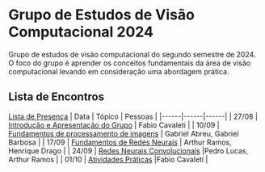 # Grupo de Estudos de Visão Computacional 2024
Grupo de estudos de visão computacional do segundo semestre de 2024. O foco do grupo é aprender os conceitos fundamentais da área de visão computacional levando em consideração uma abordagem prática.

## Lista de Encontros
[Lista de Presença](https://forms.gle/bB734ZYreZLptnrXA) 
| Data | Tópico | Pessoas |
|------|------|------|
| 27/08 | [Introdução e Apresentação do Grupo](./presentations/01%20-%20Introduction/) | Fabio Cavaleti |
| 10/09 | [Fundamentos de processamento de imagens](./presentations/02%20-%20Image%20Processing/) | Gabriel Abreu, Gabriel Barbosa |
| 17/09 | [Fundamentos de Redes Neurais](./presentations/03%20-%20Neural%20Networks/) | Arthur Ramos, Henrique Drago |
| 24/09 | [Redes Neurais Convolucionais](./presentations/04%20-%20Convolutional%20Neural%20Networks/) |Pedro Lucas, Arthur Ramos |
| 01/10 | [Atividades Práticas](./presentations/0520-%20Pratica/) |Fabio Cavaleti |
